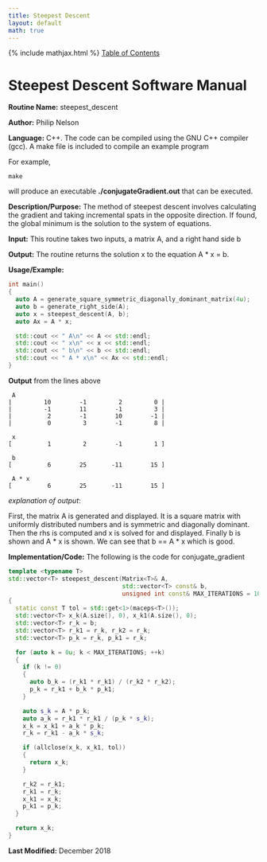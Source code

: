 ```yaml
---
title: Steepest Descent
layout: default
math: true
---
```

{% include mathjax.html %}
<a href="https://philipnelson5.github.io/math4610/SoftwareManual"> Table of Contents </a>
# Steepest Descent Software Manual

**Routine Name:** steepest_descent

**Author:** Philip Nelson

**Language:** C++. The code can be compiled using the GNU C++ compiler (gcc). A make file is included to compile an example program

For example,

```
make
```

will produce an executable **./conjugateGradient.out** that can be executed.

**Description/Purpose:** The method of steepest descent involves calculating the gradient and taking incremental spats in the opposite direction. If found, the global minimum is the solution to the system of equations.

**Input:** This routine takes two inputs, a matrix A, and a right hand side b

**Output:** The routine returns the solution x to the equation A * x = b.

**Usage/Example:**

``` cpp
int main()
{
  auto A = generate_square_symmetric_diagonally_dominant_matrix(4u);
  auto b = generate_right_side(A);
  auto x = steepest_descent(A, b);
  auto Ax = A * x;

  std::cout << " A\n" << A << std::endl;
  std::cout << " x\n" << x << std::endl;
  std::cout << " b\n" << b << std::endl;
  std::cout << " A * x\n" << Ax << std::endl;
}
```

**Output** from the lines above
```
 A
|         10        -1         2         0 |
|         -1        11        -1         3 |
|          2        -1        10        -1 |
|          0         3        -1         8 |

 x
[          1         2        -1         1 ]

 b
[          6        25       -11        15 ]

 A * x
[          6        25       -11        15 ]
```

_explanation of output_:

First, the matrix A is generated and displayed. It is a square matrix with uniformly distributed numbers and is symmetric and diagonally dominant. Then the rhs is computed and x is solved for and displayed. Finally b is shown and A * x is shown. We can see that b == A * x which is good.

**Implementation/Code:** The following is the code for conjugate_gradient

``` cpp
template <typename T>
std::vector<T> steepest_descent(Matrix<T>& A,
                                std::vector<T> const& b,
                                unsigned int const& MAX_ITERATIONS = 1000u)
{
  static const T tol = std::get<1>(maceps<T>());
  std::vector<T> x_k(A.size(), 0), x_k1(A.size(), 0);
  std::vector<T> r_k = b;
  std::vector<T> r_k1 = r_k, r_k2 = r_k;
  std::vector<T> p_k = r_k, p_k1 = r_k;

  for (auto k = 0u; k < MAX_ITERATIONS; ++k)
  {
    if (k != 0)
    {
      auto b_k = (r_k1 * r_k1) / (r_k2 * r_k2);
      p_k = r_k1 + b_k * p_k1;
    }

    auto s_k = A * p_k;
    auto a_k = r_k1 * r_k1 / (p_k * s_k);
    x_k = x_k1 + a_k * p_k;
    r_k = r_k1 - a_k * s_k;

    if (allclose(x_k, x_k1, tol))
    {
      return x_k;
    }

    r_k2 = r_k1;
    r_k1 = r_k;
    x_k1 = x_k;
    p_k1 = p_k;
  }

  return x_k;
}
```

**Last Modified:** December 2018
